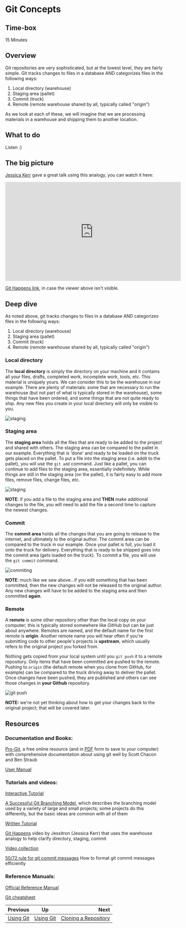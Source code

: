 # Git Concepts


## Time-box

15 Minutes


## Overview

Git repositories are very sophisticated, but at the lowest level, they are fairly simple. Git tracks changes to files in a database AND categorizes files in the following ways:

1. Local directory (warehouse)
2. Staging area (pallet)
3. Commit (truck)
4. Remote (remote warehouse shared by all, typically called "origin")

As we look at each of these, we will imagine that we are processing materials in a warehouse and shipping them to another location.

## What to do

Listen :)


## The big picture

[Jessica Kerr](https://github.com/jessitron) gave a great talk using this analogy, you can watch it here:

<iframe width="560" height="315" src="https://www.youtube.com/embed/yCh6TSLIQBQ" frameborder="0" allowfullscreen></iframe>

[Git Happens link](https://img.youtube.com/vi/yCh6TSLIQBQ/0.jpg), in case the viewer above isn't visible.

## Deep dive

As noted above, git tracks changes to files in a database AND categorizes files in the following ways:

1. Local directory (warehouse)
2. Staging area (pallet)
3. Commit (truck)
4. Remote (remote warehouse shared by all, typically called "origin")

### Local directory

The **local directory** is simply the directory on your machine and it contains all your files, drafts, completed work, incomplete work, tools, etc. This material is uniquely yours. We can consider this to be the warehouse in our example. There are plenty of materials: some that are necessary to run the warehouse (but not part of what is typically stored in the warehouse), some things that have been ordered, and some things that are not quite ready to ship. Any new files you create in your local directory will only be visible to you.

![staging](images/basic_dir.png)

### Staging area

The **staging area** holds all the files that are ready to be added to the project and shared with others. The staging area can be compared to the pallet in our example. Everything that is 'done' and ready to be loaded on the truck gets placed on the pallet. To put a file into the staging area (i.e. addit to the pallet), you will use the `git add` command. Just like a pallet, you can continue to add files to the staging area, essentially indefinitely. While things are still in the staging area (on the pallet), it is fairly easy to add more files, remove files, change files, etc.

![staging](images/git_staging.png)

**NOTE**: if you add a file to the staging area and **THEN** make additional changes to the file, you will need to add the file a second time to capture the newest changes.


### Commit

The **commit area** holds all the changes that you are going to release to the internet, and ultimately to the original author. The commit area can be compared to the truck in our example. Once your pallet is full, you load it onto the truck for delivery. Everything that is ready to be shipped goes into the commit area (gets loaded on the truck). To commit a file, you will use the `git commit` command.

![commiting](images/git_commit.png)

**NOTE**: much like we saw above...if you edit something that has been committed, then the new changes will not be released to the original author. Any new changes will have to be added to the staging area and then committed **again**.

### Remote

A **remote** is some other repository other than the local copy on your computer; this is typically stored somewhere like GitHub but can be just about anywhere. Remotes are named, and the default name for the first remote is **origin**. Another remote name you will hear often if you're submitting code to other people's projects is **upstream**, which usually refers to the original project you forked from.

Nothing gets copied from your local system until you `git push` it to a remote repository. Only items that have been committed are pushed to the remote. Pushing to `origin` (the default remote when you clone from GitHub, for example) can be compared to the truck driving away to deliver the pallet. Once changes have been pushed, they are published and others can see those changes in **your Github** repository.

![git push](images/git_push.png)

**NOTE:** we're not yet thinking about how to get your changes back to the original project; that will be covered later.

## Resources

### Documentation and Books:

[Pro-Git](https://git-scm.com/book/en/v2), a free online resource (and in [PDF](https://progit2.s3.amazonaws.com/en/2016-03-22-f3531/progit-en.1084.pdf) form to save to your computer) with comprehensive documentation about using git well by Scott Chacon and Ben Straub

[User Manual](https://git-scm.com/docs/user-manual.html)

### Tutorials and videos:

[Interactive Tutorial](https://try.github.io/levels/1/challenges/1)

[A Successful Git Branching Model](http://nvie.com/posts/a-successful-git-branching-model/), which describes the branching model used by a variety of large and small projects; some projects do this differently, but the basic ideas are common with all of them

[Written Tutorial](https://git-scm.com/docs/gittutorial)

[Git Happens](https://youtu.be/yCh6TSLIQBQ) video by Jessitron (Jessica Kerr) that uses the warehouse analogy to help clarify directory, staging, commit

[Video collection](https://git-scm.com/videos)

[50/72 rule for git commit messages](http://stackoverflow.com/questions/2290016/git-commit-messages-50-72-formatting) How to format git commit messages efficiently

### Reference Manuals:

[Official Reference Manual](https://git-scm.com/docs)

[Git cheatsheet](https://education.github.com/git-cheat-sheet-education.pdf)


| Previous | Up | Next |
|:---------|:---:|-----:|
| [Using Git](./git_overview.md) | [Using Git](./git_overview.md) | [Cloning a Repository](./git_cloning.md) |

